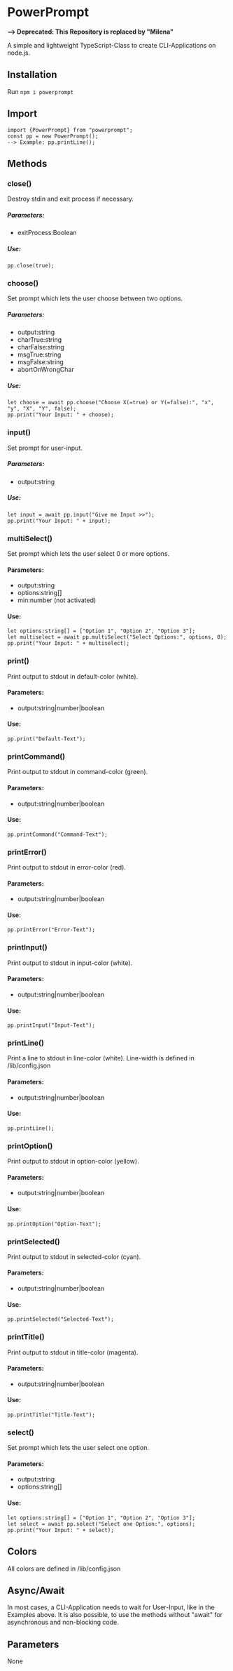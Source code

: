 # PowerPrompt

**--> Deprecated: This Repository is replaced by "Milena"**

A simple and lightweight TypeScript-Class to create CLI-Applications on node.js.

## Installation
Run `npm i powerprompt`

## Import
```
import {PowerPrompt} from "powerprompt";
const pp = new PowerPrompt();
--> Example: pp.printLine();
```

## Methods
### close()
Destroy stdin and exit process if necessary.
##### Parameters:
- exitProcess:Boolean
##### Use:
```
pp.close(true);
```

### choose()
Set prompt which lets the user choose between two options. 
##### Parameters:
- output:string
- charTrue:string
- charFalse:string
- msgTrue:string
- msgFalse:string
- abortOnWrongChar
##### Use:
```
let choose = await pp.choose("Choose X(=true) or Y(=false):", "x", "y", "X", "Y", false);
pp.print("Your Input: " + choose);
```

### input()
Set prompt for user-input.
##### Parameters:
- output:string
##### Use:
```
let input = await pp.input("Give me Input >>");
pp.print("Your Input: " + input);
```

### multiSelect()
Set prompt which lets the user select 0 or more options.
#### Parameters:
- output:string
- options:string[]
- min:number (not activated)
#### Use:
```
let options:string[] = ["Option 1", "Option 2", "Option 3"];
let multiselect = await pp.multiSelect("Select Options:", options, 0);
pp.print("Your Input: " + multiselect);
```

### print()
Print output to stdout in default-color (white).
#### Parameters:
- output:string|number|boolean
#### Use:
```
pp.print("Default-Text");
```

### printCommand()
Print output to stdout in command-color (green).
#### Parameters:
- output:string|number|boolean
#### Use:
```
pp.printCommand("Command-Text");
```

### printError()
Print output to stdout in error-color (red).
#### Parameters:
- output:string|number|boolean
#### Use:
```
pp.printError("Error-Text");
```

### printInput()
Print output to stdout in input-color (white).
#### Parameters:
- output:string|number|boolean
#### Use:
```
pp.printInput("Input-Text");
```

### printLine()
Print a line to stdout in line-color (white).
Line-width is defined in /lib/config.json
#### Parameters:
- output:string|number|boolean
#### Use:
```
pp.printLine();
```

### printOption()
Print output to stdout in option-color (yellow).
#### Parameters:
- output:string|number|boolean
#### Use:
```
pp.printOption("Option-Text");
```

### printSelected()
Print output to stdout in selected-color (cyan).
#### Parameters:
- output:string|number|boolean
#### Use:
```
pp.printSelected("Selected-Text");
```

### printTitle()
Print output to stdout in title-color (magenta).
#### Parameters:
- output:string|number|boolean
#### Use:
```
pp.printTitle("Title-Text");
```

### select()
Set prompt which lets the user select one option.
#### Parameters:
- output:string
- options:string[]
#### Use:
```
let options:string[] = ["Option 1", "Option 2", "Option 3"];
let select = await pp.select("Select one Option:", options);
pp.print("Your Input: " + select);
```

## Colors
All colors are defined in /lib/config.json

## Async/Await
In most cases, a CLI-Application needs to wait for User-Input, like in the Examples above.
It is also possible, to use the methods without "await" for asynchronous and non-blocking code.

## Parameters
None